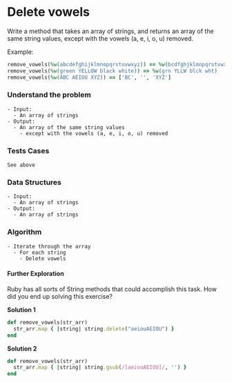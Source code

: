 # Delete vowels

Write a method that takes an array of strings, and returns an array of the same string values, except with the vowels (a, e, i, o, u) removed.

Example:

```ruby
remove_vowels(%w(abcdefghijklmnopqrstuvwxyz)) == %w(bcdfghjklmnpqrstvwxyz)
remove_vowels(%w(green YELLOW black white)) == %w(grn YLLW blck wht)
remove_vowels(%w(ABC AEIOU XYZ)) == ['BC', '', 'XYZ']
```



### Understand the problem

```
- Input:
  - An array of strings
- Output:
  - An array of the same string values
    - except with the vowels (a, e, i, o, u) removed
```

### Tests Cases

```
See above
```

### Data Structures

```
- Input:
  - An array of strings
- Output:
  - An array of strings
```

### Algorithm

```
- Iterate through the array
  - For each string
    - Delete vowels
```



#### Further Exploration

Ruby has all sorts of String methods that could accomplish this task. How did you end up solving this exercise?

**Solution 1**

```ruby
def remove_vowels(str_arr)
  str_arr.map { |string| string.delete("aeiouAEIOU") }
end
```

**Solution 2**

```ruby
def remove_vowels(str_arr)
  str_arr.map { |string| string.gsub(/[aeiouAEIOU]/, '') }
end
```


